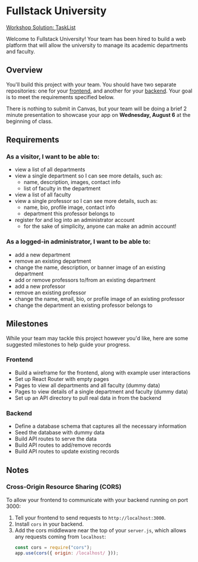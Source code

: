# Fullstack University

[Workshop Solution: TaskList](https://github.com/FullstackAcademy/task-list-solution)

Welcome to Fullstack University! Your team has been hired to build a web platform that will allow the university to manage its academic departments and faculty.

## Overview

You'll build this project with your team. You should have two separate repositories: one for your [frontend](https://github.com/charmcity-code/fsu-frontend), and another for your [backend](https://github.com/charmcity-code/fsu-backend). Your goal is to meet the requirements specified below.

There is nothing to submit in Canvas, but your team will be doing a brief 2 minute presentation to showcase your app on **Wednesday, August 6** at the beginning of class.

## Requirements

### As a visitor, I want to be able to:

- view a list of all departments
- view a single department so I can see more details, such as:
  - name, description, images, contact info
  - list of faculty in the department
- view a list of all faculty
- view a single professor so I can see more details, such as:
  - name, bio, profile image, contact info
  - department this professor belongs to
- register for and log into an administrator account
  - for the sake of simplicity, anyone can make an admin account!

### As a logged-in administrator, I want to be able to:

- add a new department
- remove an existing department
- change the name, description, or banner image of an existing department
- add or remove professors to/from an existing department
- add a new professor
- remove an existing professor
- change the name, email, bio, or profile image of an existing professor
- change the department an existing professor belongs to

## Milestones

While your team may tackle this project however you'd like, here are some suggested milestones to help guide your progress.

### Frontend

- Build a wireframe for the frontend, along with example user interactions
- Set up React Router with empty pages
- Pages to view all departments and all faculty (dummy data)
- Pages to view details of a single department and faculty (dummy data)
- Set up an API directory to pull real data in from the backend

### Backend

- Define a database schema that captures all the necessary information
- Seed the database with dummy data
- Build API routes to serve the data
- Build API routes to add/remove records
- Build API routes to update existing records

## Notes

### Cross-Origin Resource Sharing (CORS)

To allow your frontend to communicate with your backend running on port 3000:

1. Tell your frontend to send requests to `http://localhost:3000`.
2. Install `cors` in your backend.
3. Add the cors middleware near the top of your `server.js`, which allows any requests coming from `localhost`:
   ```js
   const cors = require("cors");
   app.use(cors({ origin: /localhost/ }));
   ```
